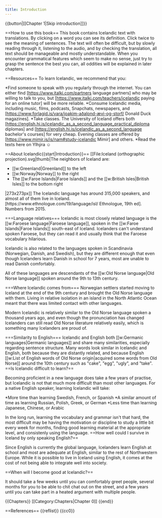 ```yaml
---
title: Introduction
---
```


{{button|[[Chapter 1|Skip introduction]]}}

==How to use this book==
This book contains Icelandic text with translations. By clicking on a word you can see its definition. <span class="only-mobile">Click twice to see the meaning of sentences.</span> The text will often be difficult, but by slowly reading through it, listening to the audio, and by checking the translation, all text should be manageable and mostly understandable. When you encounter grammatical features which seem to make no sense, just try to grasp the sentence the best you can, all oddities will be explained in later chapters.

==Resources==
To learn Icelandic, we recommend that you:

*Find someone to speak with you regularly through the internet. You can either find [https://www.italki.com/partners language partners] who may be willing to talk to you, but [https://www.italki.com/teachers/icelandic paying for an online tutor] will be more reliable.
*Consume Icelandic media, including music, films, podcasts, Snapchats, newspapers, and [https://www.forlagid.is/vara/joakim-aðalond-ævi-og-storf/ Donald Duck magazines].
*Take classes. The University of Iceland offers both [https://english.hi.is/icelandic_as_a_second_language_practical_diploma diplomas] and [https://english.hi.is/icelandic_as_a_second_language bachelor's courses] for very cheap. Evening classes are offered by [https://www.mimir.is/is/nam#study-icelandic Mímir] and others.
*Read the texts here on Ylhýra ☺️

==About Icelandic{{start|Introduction}}==
[[File:Iceland (orthographic projection).svg|thumb|The neighbors of Iceland are:
<ul>
<li>[[w:Greenland|Greenland]] to the left</li>
<li>[[w:Norway|Norway]] to the right
<li>The [[w:Faroe Islands|Faroe Islands]] and the [[w:British Isles|British Isles]] to the bottom right</li></ul>|273x273px]]
The Icelandic language has around 315,000 speakers, and almost all of them live in Iceland.<ref>[https://www.ethnologue.com/19/language/isl/ Ethnologue, 19th ed]. Numbers from 2015.</ref>

===Language relatives===
Icelandic is most closely related language is the [[w:Faroese language|Faroese language]], spoken in the [[w:Faroe Islands|Faroe Islands]] south-east of Iceland. Icelanders can't understand spoken Faroese, but they can read it and usually think that the Faroese vocabulary hilarious.

Icelandic is also related to the languages spoken in Scandinavia (Norwegian, Danish, and Swedish), but they are different enough that even though Icelanders learn Danish in school for 7 years, most are unable to read Danish comfortably.

All of these languages are descendants of the [[w:Old Norse language|Old Norse language]] spoken around the 9th to 13th century.

===Where Icelandic comes from===
Norwegian settlers started moving to Iceland at the end of the 9th century and brought the Old Norse language with them. Living in relative isolation in an island in the North Atlantic Ocean meant that there was limited contact with other languages.

Modern Icelandic is relatively similar to the Old Norse language spoken a thousand years ago, and even though the pronunciation has changed Icelanders can still read Old Norse literature relatively easily, which is something many Icelanders are proud of.

===Similarity to English===
Icelandic and English both [[w:Germanic languages|Germanic languages]] and share many similarities, especially regarding sentence structure. Many words look similar in Icelandic and English, both because they are distantly related, and because English [[w:List of English words of Old Norse origin|acquired some words from Old Norse]] around the 10th century such as "cake", "egg", "ugly", and "take".
==Is Icelandic difficult to learn?==

Becoming proficient in a new language does take a few years of practise, but Icelandic is not that much more difficult than most other languages. For a native English speaker, learning Icelandic will take:

*More time than learning Swedish, French, or Spanish
*A similar amount of time as learning Russian, Polish, Greek, or German
*Less time than learning Japanese, Chinese, or Arabic

In the long run, learning the vocabulary and grammar isn't that hard, the most difficult may be having the motivation or discipline to study a little bit every week for months, finding good learning material at the appropriate level, and consistenly using the language.
==How well could I survive in Iceland by only speaking English?==

Since English is currently the global language, Icelanders learn English at school and most are adequate at English, similar to the rest of Northwestern Europe. While it is possible to live in Iceland using English, it comes at the cost of not being able to integrate well into society.

==When will I become good at Icelandic?==

It should take a few weeks until you can comfortably greet people, several months for you to be able to chit chat out on the street, and a few years until you can take part in a heated argument with multiple people.

<!-- *LM: How far do we go with Ylhýra? I don't really understand whether this is meant as an overview of the different levels or a recommendation of what you should do. In the latter case, it should be very clear what Ylhýra offers in order to be able to do those things!*
*'''Starting out''' – You will be able to use a few words and standard phrases, introducing yourself and finding your way around. Focus on learning words and short phrases. Do not study the grammar for now. It is more important to use several words incorrectly than it is to know only a handful of words correctly.
*'''Beginner''' – You can describe yourself and things that interest you. You can hold a conversation when your conversation partner speaks slowly and clearly, and is willing to repeat some words for you. You can write very short letters, such as post cards. Now you can start listening to Icelandic songs and movies, attempting to catch some words. Finding a language partner to speak with regularly is vital. Slowly we will introduce you to a bit of grammar. Practice speaking slowly and become good at longer phrases.
*'''Intermediate''' – You start being able to describe situations and thoughts, and have short conversations with natives. Speak with a language partner regularly, and surround yourself with the language. Listen to radio shows in the mornings, read a little bit every day. Watch dubbed &amp; subtitled children’s television. We will introduce you with the more complicated parts of grammar, and more specialised vocabulary.
*'''Advanced''' – You read books with more ease, especially books without a complicated use of language. You can hold a sustained conversation even about topics which you are not particularly knowledgeable about. You can watch movies and TV and listen to the radio without subtitles or dubbing, and you are able to discuss the programmes you have watched or listened to with natives. You can write long texts about matters that interest you. More reading and hefty discussions with natives are recommended.
*'''Expert''' - You can read many books, even about technical or complicated matters. You can speak to natives with ease, even natives with an accent or people who are difficult to hear (for instance on the phone). You can write long texts about complicated matters, and adjust your writing and speaking to the audience in question.

We hope that with Ylhýra we can ease the pain of most of the difficulties that occur when learning a language, making it viable for you to study the language by yourself.

Students of Icelandic often encounter

If you are a tourist, knowing Icelandic is not ''necessary''. Being able to communicate with locals will mainly gather you respect, as people are interested in someone who is willing to attempt to learn their language. If you plan on living in Iceland for a while, learning the languages becomes a necessity. It is the only way to integrate well into the society.

You can indeed survive in Iceland by only communicating in English, however you

. However, you will always be a bit left out. The news is in Icelandic, your local friends will switch over to Icelandic when addressing each other.

For a student of Icelandic, it can be a bit tiring when the bartender switches over to English when he notices you stumbling on your order. Usually this is because they aren’t very used to encountering someone like you, and they are only attempting to be helpful. However, you absolutely must not give up in these situations. If you continue to speak your Icelandic, broken though it may be, the person you’re speaking to will get the hint.
-->

{{Chapters}}
[[Category:Chapters|Chapter 0]]
{{end}}

==References==
{{reflist}}
<noinclude>{{cc0}}</noinclude>